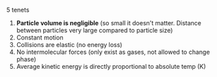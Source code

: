 5 tenets
1) **Particle volume is negligible** (so small it doesn't matter. Distance between particles very large compared to particle size)
2) Constant motion
3) Collisions are elastic (no energy loss)
4) No intermolecular forces (only exist as gases, not allowed to change phase)
5) Average kinetic energy is directly proportional to absolute temp (K)